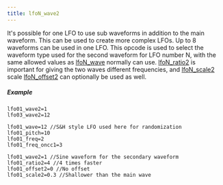 ```yaml
---
title: lfoN_wave2
---
```

It's possible for one LFO to use sub waveforms in addition to the main waveform.
This can be used to create more complex LFOs. Up to 8 waveforms can be used in
one LFO. This opcode is used to select the waveform type used for the second
waveform for LFO number N, with the same allowed values as [lfoN_wave](lfoN_wave)
normally can use. [lfoN_ratio2](lfoN_ratio) is important for giving the
two waves different frequencies, and [lfoN_scale2](lfoN_scale) scale
[lfoN_offset2](lfoN_offset) can optionally be used as well.

##### Example

```
lfo01_wave2=1
lfo03_wave2=12
```

```
lfo01_wave=12 //S&H style LFO used here for randomization
lfo01_pitch=10
lfo01_freq=2
lfo01_freq_oncc1=3

lfo01_wave2=1 //Sine waveform for the secondary waveform
lfo01_ratio2=4 //4 times faster
lfo01_offset2=0 //No offset
lfo01_scale2=0.3 //Shallower than the main wave
```
